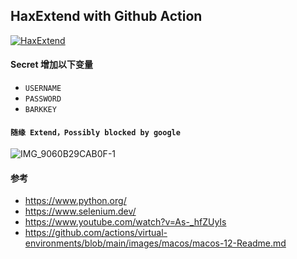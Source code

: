 ## HaxExtend with Github Action
[![HaxExtend](https://github.com/mybdye/HaxExtend/actions/workflows/main.yml/badge.svg)](https://github.com/mybdye/HaxExtend/actions/workflows/main.yml)
#### Secret 增加以下变量
- ```USERNAME```
- ```PASSWORD```
- ```BARKKEY```
#### ```随缘 Extend，Possibly blocked by google```

![IMG_9060B29CAB0F-1](https://user-images.githubusercontent.com/21116709/160167486-09629a36-58cf-47c6-8e14-b69e80bdf6d0.jpeg)

#### 参考
- https://www.python.org/
- https://www.selenium.dev/
- https://www.youtube.com/watch?v=As-_hfZUyIs
- https://github.com/actions/virtual-environments/blob/main/images/macos/macos-12-Readme.md
